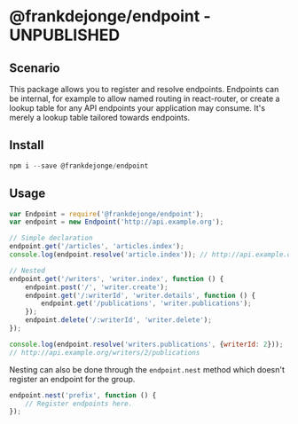 # @frankdejonge/endpoint - UNPUBLISHED

## Scenario

This package allows you to register and resolve endpoints. Endpoints can be internal,
for example to allow named routing in react-router, or create a lookup table for any API
endpoints your application may consume. It's merely a lookup table tailored towards endpoints.

## Install

```js
npm i --save @frankdejonge/endpoint
```

## Usage

```js
var Endpoint = require('@frankdejonge/endpoint');
var endpoint = new Endpoint('http://api.example.org');

// Simple declaration
endpoint.get('/articles', 'articles.index');
console.log(endpoint.resolve('article.index')); // http://api.example.org/articles

// Nested
endpoint.get('/writers', 'writer.index', function () {
    endpoint.post('/', 'writer.create');
    endpoint.get('/:writerId', 'writer.details', function () {
        endpoint.get('/publications', 'writer.publications');
    });
    endpoint.delete('/:writerId', 'writer.delete');
});

console.log(endpoint.resolve('writers.publications', {writerId: 2}));
// http://api.example.org/writers/2/publications
```

Nesting can also be done through the `endpoint.nest` method which doesn't register an
endpoint for the group.

```js
endpoint.nest('prefix', function () {
    // Register endpoints here.
});
```